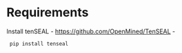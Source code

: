 # Requirements

Install tenSEAL - https://github.com/OpenMined/TenSEAL - 
```shell
 pip install tenseal
```
